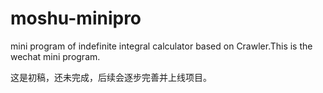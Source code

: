 # moshu-minipro
mini program of indefinite integral calculator based on Crawler.This is the wechat mini program.

这是初稿，还未完成，后续会逐步完善并上线项目。
